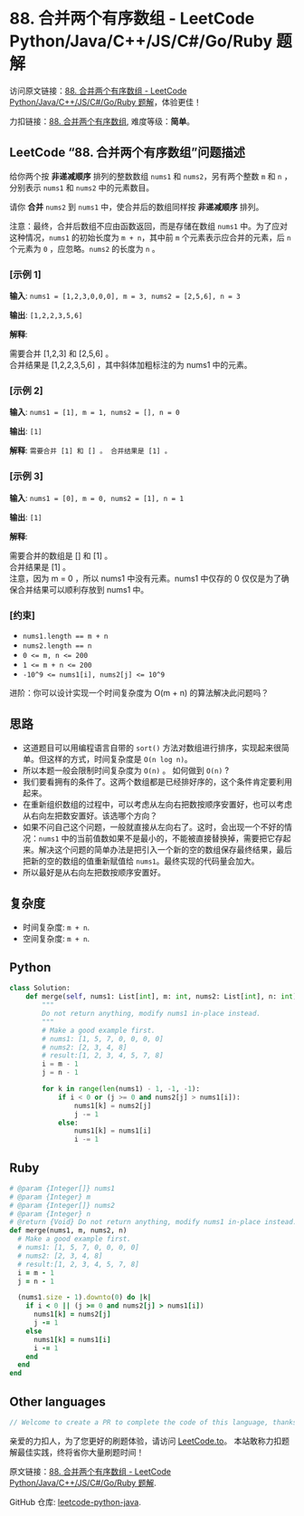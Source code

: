 # 88. 合并两个有序数组 - LeetCode Python/Java/C++/JS/C#/Go/Ruby 题解

访问原文链接：[88. 合并两个有序数组 - LeetCode Python/Java/C++/JS/C#/Go/Ruby 题解](https://leetcode.to/zh/leetcode/88-merge-sorted-array)，体验更佳！

力扣链接：[88. 合并两个有序数组](https://leetcode.cn/problems/merge-sorted-array), 难度等级：**简单**。

## LeetCode “88. 合并两个有序数组”问题描述

给你两个按 **非递减顺序** 排列的整数数组 `nums1` 和 `nums2`，另有两个整数 `m` 和 `n` ，分别表示 `nums1` 和 `nums2` 中的元素数目。

请你 **合并** `nums2` 到 `nums1` 中，使合并后的数组同样按 **非递减顺序** 排列。

注意：最终，合并后数组不应由函数返回，而是存储在数组 `nums1` 中。为了应对这种情况，`nums1` 的初始长度为 `m + n`，其中前 `m` 个元素表示应合并的元素，后 `n` 个元素为 `0` ，应忽略。`nums2` 的长度为 `n` 。

### [示例 1]

**输入**: `nums1 = [1,2,3,0,0,0], m = 3, nums2 = [2,5,6], n = 3`

**输出**: `[1,2,2,3,5,6]`

**解释**: 

<p>需要合并 [1,2,3] 和 [2,5,6] 。<br>
合并结果是 [1,2,2,3,5,6] ，其中斜体加粗标注的为 nums1 中的元素。</p>


### [示例 2]

**输入**: `nums1 = [1], m = 1, nums2 = [], n = 0`

**输出**: `[1]`

**解释**: `需要合并 [1] 和 [] 。
合并结果是 [1] 。`

### [示例 3]

**输入**: `nums1 = [0], m = 0, nums2 = [1], n = 1`

**输出**: `[1]`

**解释**: 

<p>需要合并的数组是 [] 和 [1] 。<br>
合并结果是 [1] 。<br>
注意，因为 m = 0 ，所以 nums1 中没有元素。nums1 中仅存的 0 仅仅是为了确保合并结果可以顺利存放到 nums1 中。</p>


### [约束]

- `nums1.length == m + n`
- `nums2.length == n`
- `0 <= m, n <= 200`
- `1 <= m + n <= 200`
- `-10^9 <= nums1[i], nums2[j] <= 10^9`

进阶：你可以设计实现一个时间复杂度为 O(m + n) 的算法解决此问题吗？

## 思路

- 这道题目可以用编程语言自带的 `sort()` 方法对数组进行排序，实现起来很简单。但这样的方式，时间复杂度是 `O(n log n)`。
- 所以本题一般会限制时间复杂度为 `O(n)` 。 如何做到 `O(n)` ? 
- 我们要看拥有的条件了。这两个数组都是已经排好序的，这个条件肯定要利用起来。
- 在重新组织数组的过程中，可以考虑从左向右把数按顺序安置好，也可以考虑从右向左把数安置好。该选哪个方向？
- 如果不问自己这个问题，一般就直接从左向右了。这时，会出现一个不好的情况：`nums1` 中的当前值数如果不是最小的，不能被直接替换掉，需要把它存起来。解决这个问题的简单办法是把引入一个新的空的数组保存最终结果，最后把新的空的数组的值重新赋值给 `nums1`。最终实现的代码量会加大。
- 所以最好是从右向左把数按顺序安置好。

## 复杂度

- 时间复杂度: `m + n`.
- 空间复杂度: `m + n`.

## Python

```python
class Solution:
    def merge(self, nums1: List[int], m: int, nums2: List[int], n: int) -> None:
        """
        Do not return anything, modify nums1 in-place instead.
        """
        # Make a good example first.
        # nums1: [1, 5, 7, 0, 0, 0, 0]
        # nums2: [2, 3, 4, 8]
        # result:[1, 2, 3, 4, 5, 7, 8]
        i = m - 1
        j = n - 1

        for k in range(len(nums1) - 1, -1, -1):
            if i < 0 or (j >= 0 and nums2[j] > nums1[i]):
                nums1[k] = nums2[j]
                j -= 1
            else:
                nums1[k] = nums1[i]
                i -= 1
```

## Ruby

```ruby
# @param {Integer[]} nums1
# @param {Integer} m
# @param {Integer[]} nums2
# @param {Integer} n
# @return {Void} Do not return anything, modify nums1 in-place instead.
def merge(nums1, m, nums2, n)
  # Make a good example first.
  # nums1: [1, 5, 7, 0, 0, 0, 0]
  # nums2: [2, 3, 4, 8]
  # result:[1, 2, 3, 4, 5, 7, 8]
  i = m - 1
  j = n - 1

  (nums1.size - 1).downto(0) do |k|
    if i < 0 || (j >= 0 and nums2[j] > nums1[i])
      nums1[k] = nums2[j]
      j -= 1
    else
      nums1[k] = nums1[i]
      i -= 1
    end
  end
end

```

## Other languages

```java
// Welcome to create a PR to complete the code of this language, thanks!
```

亲爱的力扣人，为了您更好的刷题体验，请访问 [LeetCode.to](https://leetcode.to/zh)。
本站敢称力扣题解最佳实践，终将省你大量刷题时间！

原文链接：[88. 合并两个有序数组 - LeetCode Python/Java/C++/JS/C#/Go/Ruby 题解](https://leetcode.to/zh/leetcode/88-merge-sorted-array).

GitHub 仓库: [leetcode-python-java](https://github.com/leetcode-python-java/leetcode-python-java).

